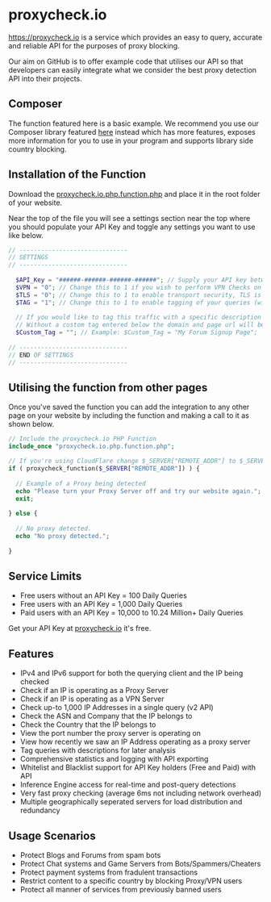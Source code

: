 # proxycheck.io
https://proxycheck.io is a service which provides an easy to query, accurate and reliable API for the purposes of proxy blocking.

Our aim on GitHub is to offer example code that utilises our API so that developers can easily integrate what we consider the best proxy detection API into their projects.

## Composer
The function featured here is a basic example. We recommend you use our Composer library featured [here](https://github.com/proxycheck/proxycheck-php) instead which has more features, exposes more information for you to use in your program and supports library side country blocking.

## Installation of the Function ##

Download the [proxycheck.io.php.function.php](https://github.com/proxycheck/proxycheck.io/blob/master/proxycheck.io.php.function.php) and place it in the root folder of your website.

Near the top of the file you will see a settings section near the top where you should populate your API Key and toggle any settings you want to use like below.

```php
// ------------------------------
// SETTINGS
// ------------------------------
    
  $API_Key = "######-######-######-######"; // Supply your API key between the quotes if you have one
  $VPN = "0"; // Change this to 1 if you wish to perform VPN Checks on your visitors
  $TLS = "0"; // Change this to 1 to enable transport security, TLS is much slower though!
  $TAG = "1"; // Change this to 1 to enable tagging of your queries (will show within your dashboard)
    
  // If you would like to tag this traffic with a specific description place it between the quotes.
  // Without a custom tag entered below the domain and page url will be automatically used instead.
  $Custom_Tag = ""; // Example: $Custom_Tag = "My Forum Signup Page";
    
// ------------------------------
// END OF SETTINGS
// ------------------------------
```

## Utilising the function from other pages ##

Once you've saved the function you can add the integration to any other page on your website by including the function and making a call to it as shown below.

```php
// Include the proxycheck.io PHP Function
include_once "proxycheck.io.php.function.php";

// If you're using CloudFlare change $_SERVER["REMOTE_ADDR"] to $_SERVER["HTTP_CF_CONNECTING_IP"]
if ( proxycheck_function($_SERVER["REMOTE_ADDR"]) ) {
    
  // Example of a Proxy being detected
  echo "Please turn your Proxy Server off and try our website again.";
  exit;
    
} else {
    
  // No proxy detected.
  echo "No proxy detected.";
    
}
```

## Service Limits
* Free users without an API Key = 100 Daily Queries
* Free users with an API Key = 1,000 Daily Queries
* Paid users with an API Key = 10,000 to 10.24 Million+ Daily Queries

Get your API Key at [proxycheck.io](http://proxycheck.io/) it's free.

## Features
* IPv4 and IPv6 support for both the querying client and the IP being checked
* Check if an IP is operating as a Proxy Server
* Check if an IP is operating as a VPN Server
* Check up-to 1,000 IP Addresses in a single query (v2 API)
* Check the ASN and Company that the IP belongs to
* Check the Country that the IP belongs to
* View the port number the proxy server is operating on
* View how recently we saw an IP Address operating as a proxy server
* Tag queries with descriptions for later analysis
* Comprehensive statistics and logging with API exporting
* Whitelist and Blacklist support for API Key holders (Free and Paid) with API
* Inference Engine access for real-time and post-query detections
* Very fast proxy checking (average 6ms not including network overhead)
* Multiple geographically seperated servers for load distribution and redundancy

## Usage Scenarios
* Protect Blogs and Forums from spam bots
* Protect Chat systems and Game Servers from Bots/Spammers/Cheaters
* Protect payment systems from fradulent transactions
* Restrict content to a specific country by blocking Proxy/VPN users
* Protect all manner of services from previously banned users
